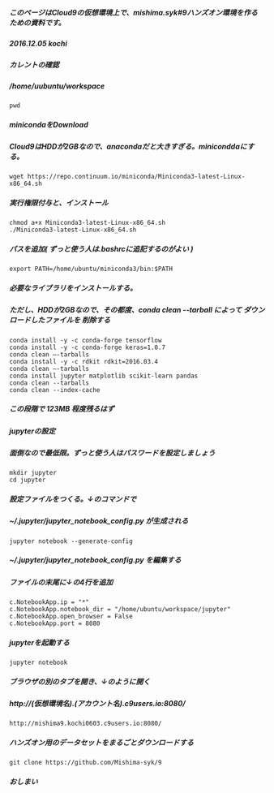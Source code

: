 ##### このページはCloud9の仮想環境上で、mishima.syk#9ハンズオン環境を作るための資料です。
##### 2016.12.05 kochi

##### カレントの確認
##### /home/uubuntu/workspace
    pwd

##### minicondaをDownload
##### Cloud9はHDDが2GBなので、anacondaだと大きすぎる。miniconddaにする。
    wget https://repo.continuum.io/miniconda/Miniconda3-latest-Linux-x86_64.sh

##### 実行権限付与と、インストール
    chmod a+x Miniconda3-latest-Linux-x86_64.sh
    ./Miniconda3-latest-Linux-x86_64.sh

##### パスを追加( ずっと使う人は.bashrcに追記するのがよい )
    export PATH=/home/ubuntu/miniconda3/bin:$PATH

##### 必要なライブラリをインストールする。
##### ただし、HDDが2GBなので、その都度、conda clean --tarball によって ダウンロードしたファイルを 削除する
    conda install -y -c conda-forge tensorflow
    conda install -y -c conda-forge keras=1.0.7
    conda clean —-tarballs
    conda install -y -c rdkit rdkit=2016.03.4
    conda clean —-tarballs
    conda install jupyter matplotlib scikit-learn pandas
    conda clean --tarballs
    conda clean --index-cache

##### この段階で 123MB 程度残るはず

##### jupyterの設定
##### 面倒なので最低限。ずっと使う人はパスワードを設定しましょう
    mkdir jupyter
    cd jupyter
##### 設定ファイルをつくる。↓のコマンドで
##### ~/.jupyter/jupyter_notebook_config.py が生成される
    jupyter notebook --generate-config

##### ~/.jupyter/jupyter_notebook_config.py を編集する
##### ファイルの末尾に↓の4行を追加
    c.NotebookApp.ip = "*"
    c.NotebookApp.notebook_dir = "/home/ubuntu/workspace/jupyter"
    c.NotebookApp.open_browser = False
    c.NotebookApp.port = 8080

##### jupyterを起動する
    jupyter notebook

##### ブラウザの別のタブを開き、↓のように開く
##### http://(仮想環境名).(アカウント名).c9users.io:8080/
    http://mishima9.kochi0603.c9users.io:8080/

##### ハンズオン用のデータセットをまるごとダウンロードする
    git clone https://github.com/Mishima-syk/9

##### おしまい

